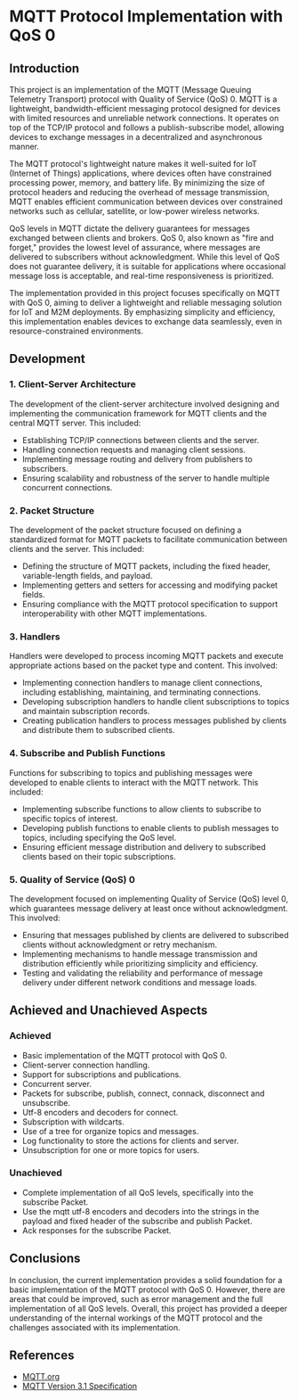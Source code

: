 # MQTT Protocol Implementation with QoS 0

## Introduction
This project is an implementation of the MQTT (Message Queuing Telemetry Transport) protocol with Quality of Service (QoS) 0. MQTT is a lightweight, bandwidth-efficient messaging protocol designed for devices with limited resources and unreliable network connections. It operates on top of the TCP/IP protocol and follows a publish-subscribe model, allowing devices to exchange messages in a decentralized and asynchronous manner. 

The MQTT protocol's lightweight nature makes it well-suited for IoT (Internet of Things) applications, where devices often have constrained processing power, memory, and battery life. By minimizing the size of protocol headers and reducing the overhead of message transmission, MQTT enables efficient communication between devices over constrained networks such as cellular, satellite, or low-power wireless networks.

QoS levels in MQTT dictate the delivery guarantees for messages exchanged between clients and brokers. QoS 0, also known as "fire and forget," provides the lowest level of assurance, where messages are delivered to subscribers without acknowledgment. While this level of QoS does not guarantee delivery, it is suitable for applications where occasional message loss is acceptable, and real-time responsiveness is prioritized.

The implementation provided in this project focuses specifically on MQTT with QoS 0, aiming to deliver a lightweight and reliable messaging solution for IoT and M2M deployments. By emphasizing simplicity and efficiency, this implementation enables devices to exchange data seamlessly, even in resource-constrained environments.


## Development
### 1. Client-Server Architecture
The development of the client-server architecture involved designing and implementing the communication framework for MQTT clients and the central MQTT server. This included:

- Establishing TCP/IP connections between clients and the server.
- Handling connection requests and managing client sessions.
- Implementing message routing and delivery from publishers to subscribers.
- Ensuring scalability and robustness of the server to handle multiple concurrent connections.

### 2. Packet Structure
The development of the packet structure focused on defining a standardized format for MQTT packets to facilitate communication between clients and the server. This included:

- Defining the structure of MQTT packets, including the fixed header, variable-length fields, and payload.
- Implementing getters and setters for accessing and modifying packet fields.
- Ensuring compliance with the MQTT protocol specification to support interoperability with other MQTT implementations.

### 3. Handlers
Handlers were developed to process incoming MQTT packets and execute appropriate actions based on the packet type and content. This involved:

- Implementing connection handlers to manage client connections, including establishing, maintaining, and terminating connections.
- Developing subscription handlers to handle client subscriptions to topics and maintain subscription records.
- Creating publication handlers to process messages published by clients and distribute them to subscribed clients.

### 4. Subscribe and Publish Functions
Functions for subscribing to topics and publishing messages were developed to enable clients to interact with the MQTT network. This included:

- Implementing subscribe functions to allow clients to subscribe to specific topics of interest.
- Developing publish functions to enable clients to publish messages to topics, including specifying the QoS level.
- Ensuring efficient message distribution and delivery to subscribed clients based on their topic subscriptions.

### 5. Quality of Service (QoS) 0
The development focused on implementing Quality of Service (QoS) level 0, which guarantees message delivery at least once without acknowledgment. This involved:

- Ensuring that messages published by clients are delivered to subscribed clients without acknowledgment or retry mechanism.
- Implementing mechanisms to handle message transmission and distribution efficiently while prioritizing simplicity and efficiency.
- Testing and validating the reliability and performance of message delivery under different network conditions and message loads.


## Achieved and Unachieved Aspects
### Achieved
- Basic implementation of the MQTT protocol with QoS 0.
- Client-server connection handling.
- Support for subscriptions and publications.
- Concurrent server.
- Packets for subscribe, publish, connect, connack, disconnect and unsubscribe.
- Utf-8 encoders and decoders for connect.
- Subscription with wildcarts.
- Use of a tree for organize topics and messages.
- Log functionality to store the actions for clients and server.
- Unsubscription for one or more topics for users.


### Unachieved
- Complete implementation of all QoS levels, specifically into the subscribe Packet.
- Use the mqtt utf-8 encoders and decoders into the strings in the payload and fixed header of the subscribe and publish Packet.
- Ack responses for the subscribe Packet.

## Conclusions
In conclusion, the current implementation provides a solid foundation for a basic implementation of the MQTT protocol with QoS 0. However, there are areas that could be improved, such as error management and the full implementation of all QoS levels. Overall, this project has provided a deeper understanding of the internal workings of the MQTT protocol and the challenges associated with its implementation.

## References
- [MQTT.org](https://mqtt.org/)
- [MQTT Version 3.1 Specification](https://public.dhe.ibm.com/software/dw/webservices/ws-mqtt/mqtt-v3r1.html)
